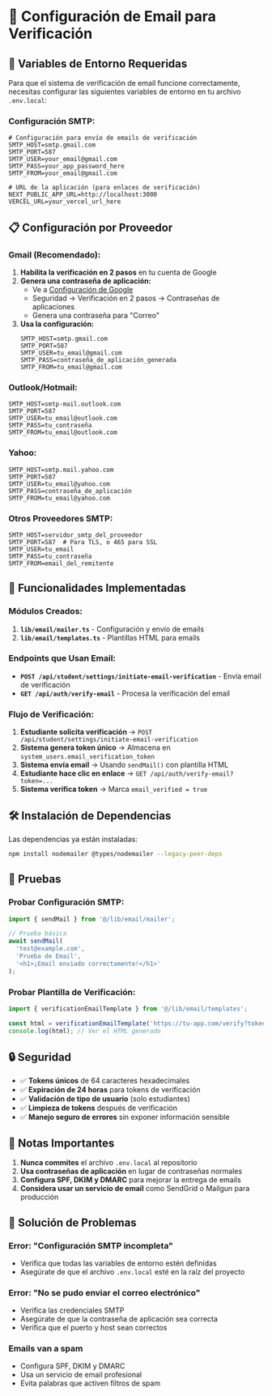 # 📧 Configuración de Email para Verificación

## 🔧 Variables de Entorno Requeridas

Para que el sistema de verificación de email funcione correctamente, necesitas configurar las siguientes variables de entorno en tu archivo `.env.local`:

### **Configuración SMTP:**

```env
# Configuración para envío de emails de verificación
SMTP_HOST=smtp.gmail.com
SMTP_PORT=587
SMTP_USER=your_email@gmail.com
SMTP_PASS=your_app_password_here
SMTP_FROM=your_email@gmail.com

# URL de la aplicación (para enlaces de verificación)
NEXT_PUBLIC_APP_URL=http://localhost:3000
VERCEL_URL=your_vercel_url_here
```

## 📋 Configuración por Proveedor

### **Gmail (Recomendado):**

1. **Habilita la verificación en 2 pasos** en tu cuenta de Google
2. **Genera una contraseña de aplicación:**
   - Ve a [Configuración de Google](https://myaccount.google.com/)
   - Seguridad → Verificación en 2 pasos → Contraseñas de aplicaciones
   - Genera una contraseña para "Correo"
3. **Usa la configuración:**
   ```env
   SMTP_HOST=smtp.gmail.com
   SMTP_PORT=587
   SMTP_USER=tu_email@gmail.com
   SMTP_PASS=contraseña_de_aplicación_generada
   SMTP_FROM=tu_email@gmail.com
   ```

### **Outlook/Hotmail:**

```env
SMTP_HOST=smtp-mail.outlook.com
SMTP_PORT=587
SMTP_USER=tu_email@outlook.com
SMTP_PASS=tu_contraseña
SMTP_FROM=tu_email@outlook.com
```

### **Yahoo:**

```env
SMTP_HOST=smtp.mail.yahoo.com
SMTP_PORT=587
SMTP_USER=tu_email@yahoo.com
SMTP_PASS=contraseña_de_aplicación
SMTP_FROM=tu_email@yahoo.com
```

### **Otros Proveedores SMTP:**

```env
SMTP_HOST=servidor_smtp_del_proveedor
SMTP_PORT=587  # Para TLS, o 465 para SSL
SMTP_USER=tu_email
SMTP_PASS=tu_contraseña
SMTP_FROM=email_del_remitente
```

## 🚀 Funcionalidades Implementadas

### **Módulos Creados:**

1. **`lib/email/mailer.ts`** - Configuración y envío de emails
2. **`lib/email/templates.ts`** - Plantillas HTML para emails

### **Endpoints que Usan Email:**

- **`POST /api/student/settings/initiate-email-verification`** - Envía email de verificación
- **`GET /api/auth/verify-email`** - Procesa la verificación del email

### **Flujo de Verificación:**

1. **Estudiante solicita verificación** → `POST /api/student/settings/initiate-email-verification`
2. **Sistema genera token único** → Almacena en `system_users.email_verification_token`
3. **Sistema envía email** → Usando `sendMail()` con plantilla HTML
4. **Estudiante hace clic en enlace** → `GET /api/auth/verify-email?token=...`
5. **Sistema verifica token** → Marca `email_verified = true`

## 🛠️ Instalación de Dependencias

Las dependencias ya están instaladas:

```bash
npm install nodemailer @types/nodemailer --legacy-peer-deps
```

## 🧪 Pruebas

### **Probar Configuración SMTP:**

```typescript
import { sendMail } from '@/lib/email/mailer';

// Prueba básica
await sendMail(
  'test@example.com',
  'Prueba de Email',
  '<h1>¡Email enviado correctamente!</h1>'
);
```

### **Probar Plantilla de Verificación:**

```typescript
import { verificationEmailTemplate } from '@/lib/email/templates';

const html = verificationEmailTemplate('https://tu-app.com/verify?token=abc123');
console.log(html); // Ver el HTML generado
```

## 🔒 Seguridad

- ✅ **Tokens únicos** de 64 caracteres hexadecimales
- ✅ **Expiración de 24 horas** para tokens de verificación
- ✅ **Validación de tipo de usuario** (solo estudiantes)
- ✅ **Limpieza de tokens** después de verificación
- ✅ **Manejo seguro de errores** sin exponer información sensible

## 📝 Notas Importantes

1. **Nunca commites** el archivo `.env.local` al repositorio
2. **Usa contraseñas de aplicación** en lugar de contraseñas normales
3. **Configura SPF, DKIM y DMARC** para mejorar la entrega de emails
4. **Considera usar un servicio de email** como SendGrid o Mailgun para producción

## 🚨 Solución de Problemas

### **Error: "Configuración SMTP incompleta"**
- Verifica que todas las variables de entorno estén definidas
- Asegúrate de que el archivo `.env.local` esté en la raíz del proyecto

### **Error: "No se pudo enviar el correo electrónico"**
- Verifica las credenciales SMTP
- Asegúrate de que la contraseña de aplicación sea correcta
- Verifica que el puerto y host sean correctos

### **Emails van a spam**
- Configura SPF, DKIM y DMARC
- Usa un servicio de email profesional
- Evita palabras que activen filtros de spam


















